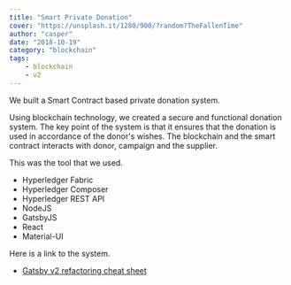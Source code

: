 ```yaml
---
title: "Smart Private Donation"
cover: "https://unsplash.it/1280/900/?random?TheFallenTime"
author: "casper"
date: "2018-10-19"
category: "blockchain"
tags:
    - blockchain
    - v2
---
```

We built a Smart Contract based private donation system.

Using blockchain technology, we created a secure and functional donation system.  The key point of the system is that it ensures that the donation is used in accordance of the donor's wishes.  The blockchain and the smart contract interacts with donor, campaign and the supplier.

This was the tool that we used.

* Hyperledger Fabric
* Hyperledger Composer
* Hyperledger REST API
* NodeJS
* GatsbyJS
* React
* Material-UI

Here is a link to the system.
* [Gatsby v2 refactoring cheat sheet](https://www.gatsbycentral.com/gatsby-v2-refactoring-cheat-sheet)
